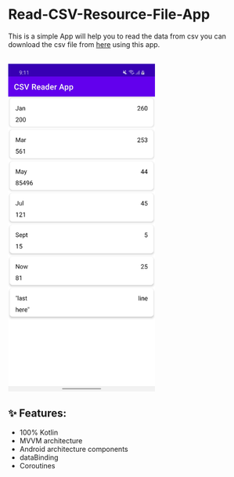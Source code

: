 # Read-CSV-Resource-File-App

This is a simple App will help you to read the data from csv you can download the csv file from <a href="https://drive.google.com/file/d/1CYkZLsDOyIXOZaCOMxQtyVLBJLOehnDY/view?usp=sharing">here</a> using this app.<br><br>
<p><a target="_blank" rel="noopener noreferrer" href="https://github.com/Ibrahim-Mushtaha/Read-CSV-Resource-File-App/blob/master/app/src/main/res/drawable/Screenshot_20201229-211159_CSV%20Reader%20App.jpg">
<img width="300"  src="https://github.com/Ibrahim-Mushtaha/Read-CSV-Resource-File-App/blob/master/app/src/main/res/drawable/Screenshot_20201229-211159_CSV%20Reader%20App.jpg"></a></p>

## ✨ Features:

<ul>
<li>100% Kotlin</li>
<li>MVVM architecture</li>
<li>Android architecture components</li>
<li>dataBinding</li>
<li>Coroutines</li>
</ul>
